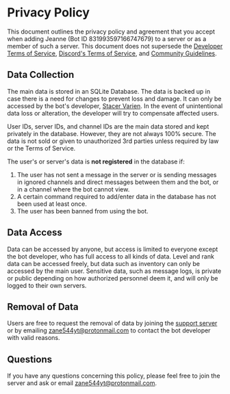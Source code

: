 # Privacy Policy

This document outlines the privacy policy and agreement that you accept when adding Jeanne (Bot ID 831993597166747679) to a server or as a member of such a server. This document does not supersede the [Developer Terms of Service](https://discordapp.com/developers/docs/legal), [Discord's Terms of Service](https://discord.com/terms), and [Community Guidelines](https://discord.com/guidelines).

## Data Collection

The main data is stored in an SQLite Database. The data is backed up in case there is a need for changes to prevent loss and damage. It can only be accessed by the bot's developer, [Stacer Varien](https://github.com/Stacer-Varien). In the event of unintentional data loss or alteration, the developer will try to compensate affected users.

User IDs, server IDs, and channel IDs are the main data stored and kept privately in the database. However, they are not always 100% secure. The data is not sold or given to unauthorized 3rd parties unless required by law or the Terms of Service.

The user's or server's data is **not registered** in the database if:

1. The user has not sent a message in the server or is sending messages in ignored channels and direct messages between them and the bot, or in a channel where the bot cannot view.
2. A certain command required to add/enter data in the database has not been used at least once.
3. The user has been banned from using the bot.

## Data Access

Data can be accessed by anyone, but access is limited to everyone except the bot developer, who has full access to all kinds of data. Level and rank data can be accessed freely, but data such as inventory can only be accessed by the main user. Sensitive data, such as message logs, is private or public depending on how authorized personnel deem it, and will only be logged to their own servers.

## Removal of Data

Users are free to request the removal of data by joining the [support server](https://discord.gg/Vfa796yvNq) or by emailing zane544yt@protonmail.com to contact the bot developer with valid reasons.

## Questions

If you have any questions concerning this policy, please feel free to join the server and ask or email zane544yt@protonmail.com.
